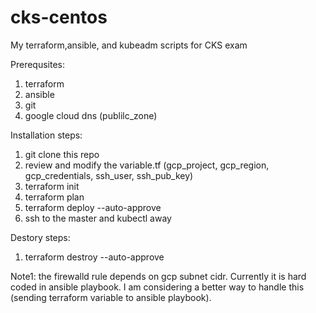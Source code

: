 # cks-centos
My terraform,ansible, and kubeadm scripts for CKS exam

Prerequsites:
1. terraform 
2. ansible
3. git
4. google cloud dns (publilc_zone)

Installation steps:
1. git clone this repo
2. review and modify the variable.tf (gcp_project, gcp_region, gcp_credentials, ssh_user, ssh_pub_key)
3. terraform init
4. terraform plan
5. terraform deploy --auto-approve
6. ssh to the master and kubectl away

Destory steps:
1. terraform destroy --auto-approve

Note1: the firewalld rule depends on gcp subnet cidr. Currently it is hard coded in ansible playbook. I am considering a better way to handle this (sending terraform variable to ansible playbook).
